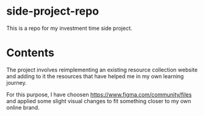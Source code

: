 # side-project-repo
This is a repo for my investment time side project.

# Contents
The project involves reimplementing an existing resource collection website and adding to it the resources that have helped me in my own learning journey.

For this purpose, I have choosen https://www.figma.com/community/files and applied some slight visual changes to fit something closer to my own online brand.
